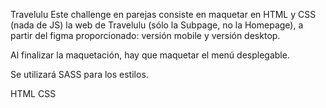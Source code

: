 Travelulu
Este challenge en parejas consiste en maquetar en HTML y CSS (nada de JS) la web de Travelulu (sólo la Subpage, no la Homepage), a partir del figma proporcionado: versión mobile y versión desktop.

Al finalizar la maquetación, hay que maquetar el menú desplegable.

Se utilizará SASS para los estilos.

HTML
CSS
